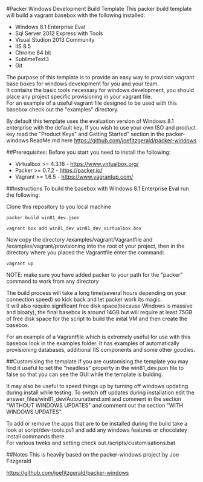 #Packer Windows Development Build Template
This packer build template will build a vagrant basebox with the following installed:
+ Windows 8.1 Enterprise Eval
+ Sql Server 2012 Express with Tools
+ Visual Studion 2013 Community
+ IIS 8.5
+ Chrome 64 bit
+ SublimeText3
+ Git

The purpose of this template is to provide an easy way to provision vagrant base boxes for windows development for you and your team.  
It contains the basic tools necessary for windows development, you should place any project specific provisioning in your vagrant file.  
For an example of a useful vagrant file designed to be used with this basebox check out the "examples" directory.

By default this template uses the evaluation version of Windows 8.1 enterprise with the default key.  If you wish to use your own ISO 
and product key read the "Product Keys" and Getting Started" section in the packer-windows ReadMe.md here https://github.com/joefitzgerald/packer-windows


##Prerequisites:
Before you start you need to install the following:

+ Virtualbox >= 4.3.18 - https://www.virtualbox.org/
+ Packer >= 0.7.2 - https://packer.io/
+ Vagrant >= 1.6.5 - https://www.vagrantup.com/


##Instructions
To build the basebox with Windows 8.1 Enterprise Eval run the following:

Clone this repository to you local machine

`packer build win81_dev.json`

`vagrant box add win81_dev win81_dev_virtualbox.box`

Now copy the directory /examples/vagrant/Vagrantfile and /examples/vagrant/provisioning into the root of your project, then in the directory where you 
placed the Vagrantfile enter the command:

`vagrant up`

NOTE: make sure you have added packer to your path for the "packer" command to work from any directory

The build process will take a long time(several hours depending on your connection speed) so kick back and let packer work its magic.  
It will also require significant free disk space(because Windows is massive and bloaty), the final basebox is around 14GB but will require 
at least 75GB of free disk space for the script to build the inital VM and then create the basebox.

For an example of a Vagrantfile which is extremely useful for use with this basebox look in the examples folder.  It has examples of 
automatically provisioning databases, additional IIS components and some other goodies.


##Customising the template
If you are customising the template you may find it useful to set the "headless" property in the win81_dev.json file to false so that you can 
see the GUI while the template is bulding.

It may also be useful to speed things up by turning off windows updating during install while testing.  To switch off updates during installation 
edit the answer_files/win81_dev/Autounattend.xml and comment in the section "WITHOUT WINDOWS UPDATES" and comment out the section "WITH WINDOWS UPDATES".

To add or remove the apps that are to be installed during the build take a look at script/dev-tools.ps1 and add any windows features or chocolatey install commands there.  
For various tweks and setting check out /scripts/customisations.bat

##Notes
This is heavily based on the packer-windows project by Joe Fitzgerald

https://github.com/joefitzgerald/packer-windows